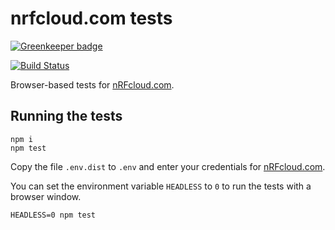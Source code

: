 # nrfcloud.com tests

[![Greenkeeper badge](https://badges.greenkeeper.io/nRFCloud/nrfcloud.com-tests.svg)](https://greenkeeper.io/)

[![Build Status](https://travis-ci.org/nRFCloud/nrfcloud.com-tests.svg?branch=master)](https://travis-ci.org/nRFCloud/nrfcloud.com-tests)

Browser-based tests for [nRFcloud.com](https://nRFcloud.com/).

## Running the tests

    npm i
    npm test

Copy the file `.env.dist` to `.env` and enter your credentials for [nRFcloud.com](https://nRFcloud.com/). 

You can set the environment variable `HEADLESS` to `0` to run the tests
with a browser window. 

    HEADLESS=0 npm test
